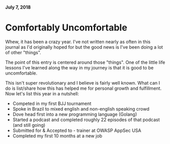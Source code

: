 #### July 7, 2018

# Comfortably Uncomfortable

Whew, it has been a crazy year. I've not written nearly as often in this journal as I'd originally hoped for but the good news is I've been doing a lot of other "things".

The point of this entry is centered around those "things". One of the little life lessons I've learned along the way in my journey is that it is good to be uncomfortable.

This isn't super revolutionary and I believe is fairly well known. What can I do is list/share how this has helped me for personal growth and fulfillment. Now let's list this year in a nutshell:

* Competed in my first BJJ tournament
* Spoke in Brazil to mixed english and non-english speaking crowd
* Dove head first into a new programming language (Golang)
* Started a podcast and completed roughly 22 episodes of that podcast (and still going)
* Submitted for & Accepted to - trainer at OWASP AppSec USA
* Completed my first 10 months at a new job





